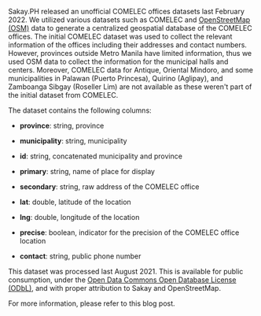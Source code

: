 Sakay.PH released an unofficial COMELEC offices datasets last February 2022. We utilized various datasets such as COMELEC and [OpenStreetMap (OSM)](https://www.openstreetmap.org/) data to generate a centralized geospatial database of the COMELEC offices. The initial COMELEC dataset was used to collect the relevant information of the offices including their addresses and contact numbers. However, provinces outside Metro Manila have limited information, thus we used OSM data to collect the information for the municipal halls and centers. Moreover, COMELEC data for Antique, Oriental Mindoro, and some municipalities in Palawan (Puerto Princesa), Quirino (Aglipay), and Zamboanga Sibgay (Roseller Lim) are not available as these weren't part of the initial dataset from COMELEC.

The dataset contains the following columns:

- **province**: string, province

- **municipality**: string, municipality

- **id**: string, concatenated municipality and province

- **primary**: string, name of place for display

- **secondary**: string, raw address of the COMELEC office

- **lat**: double, latitude of the location

- **lng**: double, longitude of the location 

- **precise**: boolean, indicator for the precision of the COMELEC office location

- **contact**: string, public phone number

This dataset was processed last August 2021. This is available for public consumption, under the [Open Data Commons Open Database License (ODbL)](https://opendatacommons.org/licenses/odbl/1-0/), and with proper attribution to Sakay and OpenStreetMap.

For more information, please refer to this blog post.